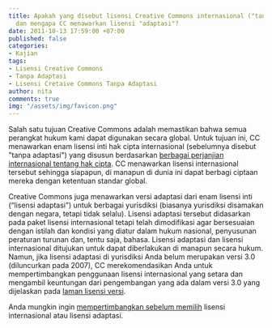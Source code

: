 ```yaml
---
title: Apakah yang disebut lisensi Creative Commons internasional ("tanpa adaptasi")
  dan mengapa CC menawarkan lisensi "adaptasi"?
date: 2011-10-13 17:59:00 +07:00
published: false
categories:
- Kajian
tags:
- Lisensi Creative Commons
- Tanpa Adaptasi
- Lisensi Cretaive Commons Tanpa Adaptasi
author: nita
comments: true
img: "/assets/img/favicon.png"
---
```


Salah satu tujuan Creative Commons adalah memastikan bahwa semua perangkat hukum kami dapat digunakan secara global. Untuk tujuan ini, CC menawarkan enam lisensi inti hak cipta internasional (sebelumnya disebut "tanpa adaptasi") yang disusun berdasarkan [berbagai perjanjian internasional tentang hak cipta](http://www.wipo.int/copyright/en/treaties.htm). CC menawarkan lisensi internasional tersebut sehingga siapapun, di manapun di dunia ini dapat berbagi ciptaan mereka dengan ketentuan standar global.

Creative Commons juga menawarkan versi adaptasi dari enam lisensi inti (“lisensi adaptasi”) untuk berbagai yurisdiksi (biasanya yurisdiksi disamakan dengan negara, tetapi tidak selalu). Lisensi adaptasi tersebut didasarkan pada paket lisensi internasional tetapi telah dimodifikasi agar bersesuaian dengan istilah dan kondisi yang diatur dalam hukum nasional, penyusunan peraturan turunan dan, tentu saja, bahasa. Lisensi adaptasi dan lisensi internasional ditujukan untuk dapat diberlakukan di manapun secara hukum. Namun, jika lisensi adaptasi di yurisdiksi Anda belum merupakan versi 3.0 (diluncurkan pada 2007), CC merekomendasikan Anda untuk mempertimbangkan penggunaan lisensi internasional yang setara dan mengambil keuntungan dari pengembangan yang ada dalam versi 3.0 yang dijelaskan pada [laman lisensi versi](http://wiki.creativecommons.org/License_versions).

Anda mungkin ingin [mempertimbangkan sebelum memilih](http://creativecommons.or.id/faq/#Apa_yang_harus_saya_pilih.2C_lisensi_internasional_atau_lisensi_adaptasi.3F) lisensi internasional atau lisensi adaptasi.
